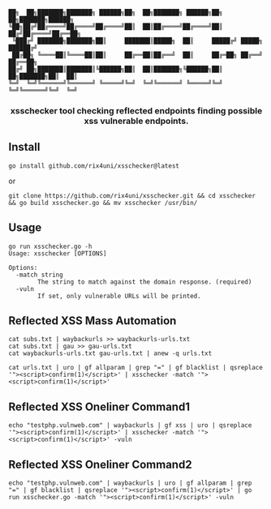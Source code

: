 ```
██╗  ██╗███████╗███████╗ ██████╗██╗  ██╗███████╗ ██████╗██╗  ██╗███████╗██████╗ 
╚██╗██╔╝██╔════╝██╔════╝██╔════╝██║  ██║██╔════╝██╔════╝██║ ██╔╝██╔════╝██╔══██╗
 ╚███╔╝ ███████╗███████╗██║     ███████║█████╗  ██║     █████╔╝ █████╗  ██████╔╝
 ██╔██╗ ╚════██║╚════██║██║     ██╔══██║██╔══╝  ██║     ██╔═██╗ ██╔══╝  ██╔══██╗
██╔╝ ██╗███████║███████║╚██████╗██║  ██║███████╗╚██████╗██║  ██╗███████╗██║  ██║
╚═╝  ╚═╝╚══════╝╚══════╝ ╚═════╝╚═╝  ╚═╝╚══════╝ ╚═════╝╚═╝  ╚═╝╚══════╝╚═╝  ╚═╝
```

<h3 align="center">xsschecker tool checking reflected endpoints finding possible xss vulnerable endpoints.</h3>

## Install
```
go install github.com/rix4uni/xsschecker@latest
```
or

```
git clone https://github.com/rix4uni/xsschecker.git && cd xsschecker && go build xsschecker.go && mv xsschecker /usr/bin/
```
## Usage
```
go run xsschecker.go -h
Usage: xsschecker [OPTIONS]

Options:
  -match string
        The string to match against the domain response. (required)
  -vuln
        If set, only vulnerable URLs will be printed.
```

## Reflected XSS Mass Automation
```
cat subs.txt | waybackurls >> waybackurls-urls.txt
cat subs.txt | gau >> gau-urls.txt
cat waybackurls-urls.txt gau-urls.txt | anew -q urls.txt

cat urls.txt | uro | gf allparam | grep "=" | gf blacklist | qsreplace '"><script>confirm(1)</script>' | xsschecker -match '"><script>confirm(1)</script>'
```

## Reflected XSS Oneliner Command1
```
echo "testphp.vulnweb.com" | waybackurls | gf xss | uro | qsreplace '"><script>confirm(1)</script>' | xsschecker -match '"><script>confirm(1)</script>' -vuln
```

## Reflected XSS Oneliner Command2
```
echo "testphp.vulnweb.com" | waybackurls | uro | gf allparam | grep "=" | gf blacklist | qsreplace '"><script>confirm(1)</script>' | go run xsschecker.go -match '"><script>confirm(1)</script>' -vuln
```
